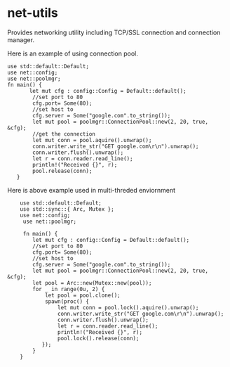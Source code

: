 net-utils
=========

Provides networking utility including TCP/SSL connection and connection manager.

Here is an example of using connection pool.

	use std::default::Default;
	use net::config;
	use net::poolmgr;
	fn main() {
           let mut cfg : config::Config = Default::default();
            //set port to 80
            cfg.port= Some(80);
            //set host to
            cfg.server = Some("google.com".to_string());
            let mut pool = poolmgr::ConnectionPool::new(2, 20, true, &cfg);
            //get the connection
            let mut conn = pool.aquire().unwrap();
            conn.writer.write_str("GET google.com\r\n").unwrap();
            conn.writer.flush().unwrap();
            let r = conn.reader.read_line();
            println!("Received {}", r);
            pool.release(conn);
       }

Here is above example used in multi-threded enviornment

        
        use std::default::Default;
        use std::sync::{ Arc, Mutex };
        use net::config;
    	 use net::poolmgr;
    	 
    	 fn main() {
            let mut cfg : config::Config = Default::default();
            //set port to 80
            cfg.port= Some(80);
            //set host to
            cfg.server = Some("google.com".to_string());
            let mut pool = poolmgr::ConnectionPool::new(2, 20, true, &cfg);
            let pool = Arc::new(Mutex::new(pool));
            for _ in range(0u, 2) {
                let pool = pool.clone();
                spawn(proc() {
                    let mut conn = pool.lock().aquire().unwrap();
                    conn.writer.write_str("GET google.com\r\n").unwrap();
                    conn.writer.flush().unwrap();
                    let r = conn.reader.read_line();
                    println!("Received {}", r);
                    pool.lock().release(conn);
               });
            }
        }
